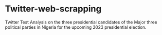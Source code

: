 # Twitter-web-scrapping
Twitter Test Analysis on the three presidential candidates of the Major  three political parties in Nigeria for the upcoming 2023 presidential election.
